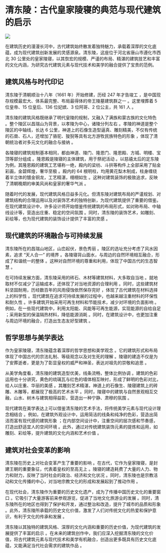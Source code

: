 # 清东陵：古代皇家陵寝的典范与现代建筑的启示



![](https://p3-search.byteimg.com/obj/labis/05feb9a070a40c9ad6a8c4aa311cd285)

在建筑历史的漫漫长河中，古代建筑始终散发着独特魅力，承载着深厚的文化底蕴，成为现代建筑创新发展的灵感源泉。清东陵，这座位于河北省唐山市遵化市西北 30 公里处的皇家陵寝，以其恢宏的规模、严谨的布局、精湛的建筑技艺和丰富的文化内涵，为研究古代建筑元素与现代技术和美学的融合提供了宝贵的范例。

## 建筑风格与时代印记

清东陵于清朝顺治十八年（1661 年）开始修建，历经 247 年才告竣工 ，是中国现存规模最宏大、体系最完整、布局最得体的帝王陵墓建筑群之一 。这里埋葬着 5 位皇帝、15 位皇后、136 位妃嫔、3 位阿哥、2 位公主，共 161 人 。

清东陵的建筑风格既继承了明代皇陵的规制，又融入了满族和蒙古族的文化特色 。整个陵区以昌瑞山为背景，以孝陵为中心，诸陵分列左右 。孝陵的神道是整个陵区的中轴线，长达 6 公里，神道上的石像生造型逼真、雕刻精美，不仅有传统的石兽、石人，还增加了骆驼、狻猊等具有北方游牧民族特色的形象 ，体现了清朝统治者对多元文化的融合与接纳 。

各陵寝的建筑规制基本相同，都由神道、陵门、隆恩门、隆恩殿、方城、明楼、宝顶等部分组成 。隆恩殿是陵寝的主体建筑，用于祭祀活动 。以慈禧太后的定东陵为例，其隆恩殿的建筑工艺堪称一绝，殿内的梁枋、斗拱等构件上全部采用了贴金彩画，金碧辉煌，奢华至极 。殿内的 64 根明柱，均用黄花梨木制成，柱身缠绕着半立体的镀金铜龙，工艺精湛，栩栩如生 。这种对建筑装饰的极致追求，反映了清朝晚期的审美风尚和皇家的奢华气派 。

随着时代的发展，现代建筑风格日益多元化。但清东陵对建筑布局的严谨规划、对建筑结构的合理运用以及对装饰艺术的独特创新，为现代建筑提供了重要的借鉴。在现代建筑设计中，许多设计师开始借鉴传统建筑的布局形式，如对称布局、中轴线设计等，营造出庄重、稳定的空间氛围 。同时，清东陵的装饰艺术，如雕刻、彩绘等，也为现代建筑的装饰设计提供了丰富的灵感 。

## 现代建筑的环境融合与可持续发展

清东陵所在的昌瑞山地区，山峦起伏，景色秀丽 。陵区的选址充分考虑了风水因素，追求 “天人合一” 的境界 。各陵寝背山面水，与周边的自然环境相互融合，形成了和谐统一的整体 。这种对自然环境的尊重和利用，体现了中国古代的生态智慧 。

在可持续发展方面，清东陵采用的砖石、木材等建筑材料，大多取自当地 。就地取材不仅减少了运输成本，还体现了对当地资源的合理利用 。同时，这些建筑材料坚固耐用，历经数百年的风雨侵蚀依然保存完好 ，体现了古代建筑在材料选择上的科学性 。现代建筑在追求可持续发展的过程中，也越来越注重材料的环保性和耐久性 。许多建筑开始采用可再生材料和节能技术，减少对环境的负面影响 。例如，在一些现代建筑中，利用太阳能、风能等可再生能源，实现能源的自给自足 ；采用新型的保温隔热材料，降低能源消耗 。同时，在建筑设计中，也更加注重与周边环境的融合，打造出生态友好型建筑 。

## 哲学思想与美学表达

作为皇家陵寝，清东陵蕴含着深厚的哲学思想和美学观念 。它的建筑形式和布局体现了中国古代的宗法礼制、等级观念以及对生死的理解 。陵寝的建造不仅是为了安葬逝者，更是为了彰显皇权的威严和神圣，表达对祖先的崇敬和追思 。

从美学角度看，清东陵的建筑造型优美，线条流畅，整体比例协调 。建筑的色彩运用也十分讲究，黄色的琉璃瓦与红色的墙体相互映衬，形成了鲜明的色彩对比，给人以庄重、华丽的美感 。其雕刻艺术精湛，神道上的石像生、陵寝建筑上的砖雕、木雕等，都展现了极高的艺术水平 。同时，陵寝中的建筑与自然景观相互交融，山水、树木与建筑相得益彰，营造出一种宁静、肃穆的氛围 。

现代建筑在美学表达上可以借鉴清东陵的艺术手法，将传统美学元素与现代设计理念相结合 。例如，在建筑外观设计中，运用简洁的线条和纯净的色彩，营造出简洁而富有现代感的建筑形象 ；在内部空间设计中，注重空间的层次感和节奏感，打造出舒适宜人的空间环境 。此外，通过对传统建筑装饰元素的提炼和运用，如雕刻、彩绘等，提升建筑的文化内涵和艺术价值 。

## 建筑对社会变革的影响

清东陵在历史上对社会变革产生了重要的影响 。在古代，它作为皇家陵寝，是封建王朝的重要象征，代表着皇权的至高无上 。陵寝的建造耗费了大量的人力、物力和财力，反映了当时社会的政治、经济和文化状况 。同时，清东陵也是宗教活动和文化传播的中心，对当地宗教文化的形成和发展起到了推动作用 。

在现代社会，清东陵作为重要的历史文化遗产，成为了传播中国历史文化的重要窗口 。它吸引了大量游客前来参观游览，促进了当地文化旅游业的发展 。同时，清东陵所在的地区也得到了保护和开发，通过整治和改造，提升了城市的品质和形象 。此外，清东陵所承载的历史文化价值，激发了人们对传统文化的热爱和保护意识，有利于文化的传承和发展 。

清东陵以其独特的建筑风格、深厚的文化内涵和重要的历史价值，为现代建筑的发展提供了丰富的启示 。在未来的建筑创作中，我们应深入挖掘清东陵的文化价值，将古代建筑元素与现代技术和美学有机融合，创造出更多既具有历史文化底蕴，又能满足当代社会需求的建筑作品 。